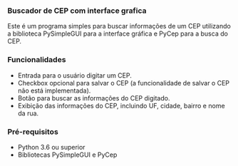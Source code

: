 ### Buscador de CEP com interface grafica
Este é um programa simples para buscar informações de um CEP utilizando a biblioteca PySimpleGUI para a interface gráfica e PyCep para a busca do CEP.

### Funcionalidades
- Entrada para o usuário digitar um CEP.
- Checkbox opcional para salvar o CEP (a funcionalidade de salvar o CEP não está implementada).
- Botão para buscar as informações do CEP digitado.
- Exibição das informações do CEP, incluindo UF, cidade, bairro e nome da rua.
### Pré-requisitos
- Python 3.6 ou superior
- Bibliotecas PySimpleGUI e PyCep
